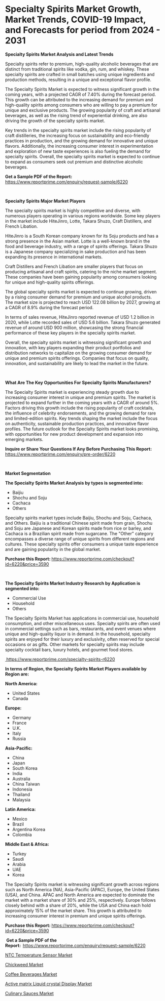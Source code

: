 <p><h1>Specialty Spirits Market Growth, Market Trends, COVID-19 Impact, and Forecasts for period from 2024 - 2031</h1></p><p><strong>Specialty Spirits Market Analysis and Latest Trends</strong></p>
<p><p>Specialty spirits refer to premium, high-quality alcoholic beverages that are distinct from traditional spirits like vodka, gin, rum, and whiskey. These specialty spirits are crafted in small batches using unique ingredients and production methods, resulting in a unique and exceptional flavor profile.</p><p>The Specialty Spirits Market is expected to witness significant growth in the coming years, with a projected CAGR of 7.40% during the forecast period. This growth can be attributed to the increasing demand for premium and high-quality spirits among consumers who are willing to pay a premium for unique and exclusive products. The growing popularity of craft and artisanal beverages, as well as the rising trend of experiential drinking, are also driving the growth of the specialty spirits market.</p><p>Key trends in the specialty spirits market include the rising popularity of craft distilleries, the increasing focus on sustainability and eco-friendly practices in production, and the growing demand for innovative and unique flavors. Additionally, the increasing consumer interest in experimentation and exploration of new taste experiences is also fueling the demand for specialty spirits. Overall, the specialty spirits market is expected to continue to expand as consumers seek out premium and distinctive alcoholic beverages.</p></p>
<p><strong>Get a Sample PDF of the Report:&nbsp;</strong> <a href="https://www.reportprime.com/enquiry/request-sample/6220">https://www.reportprime.com/enquiry/request-sample/6220</a></p>
<p>&nbsp;</p>
<p><strong>Specialty Spirits Major Market Players</strong></p>
<p><p>The specialty spirits market is highly competitive and diverse, with numerous players operating in various regions worldwide. Some key players in the market include HiteJinro, Lotte, Takara Shuzo, Craft Distillers, and French Libation.</p><p>HiteJinro is a South Korean company known for its Soju products and has a strong presence in the Asian market. Lotte is a well-known brand in the food and beverage industry, with a range of spirits offerings. Takara Shuzo is a Japanese company specializing in sake production and has been expanding its presence in international markets.</p><p>Craft Distillers and French Libation are smaller players that focus on producing artisanal and craft spirits, catering to the niche market segment. These companies have been gaining popularity among consumers looking for unique and high-quality spirits offerings.</p><p>The global specialty spirits market is expected to continue growing, driven by a rising consumer demand for premium and unique alcohol products. The market size is projected to reach USD 122.08 billion by 2027, growing at a CAGR of 8.9% during the forecast period.</p><p>In terms of sales revenue, HiteJinro reported revenue of USD 1.2 billion in 2020, while Lotte recorded sales of USD 5.6 billion. Takara Shuzo generated revenue of around USD 900 million, showcasing the strong financial performance of these key players in the specialty spirits market.</p><p>Overall, the specialty spirits market is witnessing significant growth and innovation, with key players expanding their product portfolios and distribution networks to capitalize on the growing consumer demand for unique and premium spirits offerings. Companies that focus on quality, innovation, and sustainability are likely to lead the market in the future.</p></p>
<p>&nbsp;</p>
<p><strong>What Are The Key Opportunities For Specialty Spirits Manufacturers?</strong></p>
<p><p>The Specialty Spirits market is experiencing steady growth due to increasing consumer interest in unique and premium spirits. The market is projected to expand further in the coming years with a CAGR of around 5%. Factors driving this growth include the rising popularity of craft cocktails, the influence of celebrity endorsements, and the growing demand for rare and limited-edition spirits. Key trends shaping the market include the focus on authenticity, sustainable production practices, and innovative flavor profiles. The future outlook for the Specialty Spirits market looks promising, with opportunities for new product development and expansion into emerging markets.</p></p>
<p><strong>Inquire or Share Your Questions If Any Before Purchasing This Report:</strong> <a href="https://www.reportprime.com/enquiry/pre-order/6220">https://www.reportprime.com/enquiry/pre-order/6220</a></p>
<p>&nbsp;</p>
<p><strong>Market Segmentation</strong></p>
<p><strong>The Specialty Spirits Market Analysis by types is segmented into:</strong></p>
<p><ul><li>Baijiu</li><li>Shochu and Soju</li><li>Cachaca</li><li>Others</li></ul></p>
<p><p>Specialty spirits market types include Baijiu, Shochu and Soju, Cachaca, and Others. Baijiu is a traditional Chinese spirit made from grain, Shochu and Soju are Japanese and Korean spirits made from rice or barley, and Cachaca is a Brazilian spirit made from sugarcane. The "Other" category encompasses a diverse range of unique spirits from different regions and cultures. These specialty spirits offer consumers a unique taste experience and are gaining popularity in the global market.</p></p>
<p><strong>Purchase this Report:&nbsp;</strong><a href="https://www.reportprime.com/checkout?id=6220&price=3590">https://www.reportprime.com/checkout?id=6220&price=3590</a></p>
<p>&nbsp;</p>
<p><strong>The Specialty Spirits Market Industry Research by Application is segmented into:</strong></p>
<p><ul><li>Commercial Use</li><li>Household</li><li>Others</li></ul></p>
<p><p>The Specialty Spirits Market has applications in commercial use, household consumption, and other miscellaneous uses. Specialty spirits are often used in commercial settings such as bars, restaurants, and event venues where unique and high-quality liquor is in demand. In the household, specialty spirits are enjoyed for their luxury and exclusivity, often reserved for special occasions or as gifts. Other markets for specialty spirits may include specialty cocktail bars, luxury hotels, and gourmet food stores.</p></p>
<p><a href="https://www.reportprime.com/specialty-spirits-r6220">&nbsp;https://www.reportprime.com/specialty-spirits-r6220</a></p>
<p><strong>In terms of Region, the Specialty Spirits Market Players available by Region are:</strong></p>
<p>
    <p> <strong> North America: </strong>
        <ul>
            <li>United States</li>
            <li>Canada</li>
        </ul>
        </p> 
    <p> <strong> Europe: </strong>
        <ul>
            <li>Germany</li>
            <li>France</li>
            <li>U.K.</li>
            <li>Italy</li>
            <li>Russia</li>
        </ul>
        </p> 
    <p> <strong> Asia-Pacific: </strong>
        <ul>
            <li>China</li>
            <li>Japan</li>
            <li>South Korea</li>
            <li>India</li>
            <li>Australia</li>
            <li>China Taiwan</li>
            <li>Indonesia</li>
            <li>Thailand</li>
            <li>Malaysia</li>
        </ul>
        </p> 
    <p> <strong> Latin America: </strong>
        <ul>
            <li>Mexico</li>
            <li>Brazil</li>
            <li>Argentina Korea</li>
            <li>Colombia</li>
        </ul>
        </p> 
    <p> <strong> Middle East & Africa: </strong>
        <ul>
            <li>Turkey</li>
            <li>Saudi</li>
            <li>Arabia</li>
            <li>UAE</li>
            <li>Korea</li>
        </ul>
    </p>
    </p>
<p><p>The Specialty Spirits market is witnessing significant growth across regions such as North America (NA), Asia-Pacific (APAC), Europe, the United States (USA), and China. APAC and North America are expected to dominate the market with a market share of 30% and 25%, respectively. Europe follows closely behind with a share of 20%, while the USA and China each hold approximately 15% of the market share. This growth is attributed to increasing consumer interest in premium and unique spirits offerings.</p></p>
<p><strong>Purchase this Report: </strong><a href="https://www.reportprime.com/checkout?id=6220&price=3590">https://www.reportprime.com/checkout?id=6220&price=3590</a></p>
<p>&nbsp;<strong>Get a Sample PDF of the Report:&nbsp;&nbsp;</strong><a href="https://www.reportprime.com/enquiry/request-sample/6220">https://www.reportprime.com/enquiry/request-sample/6220</a></p>
<p><strong></strong></p>
<p><p><a href="https://www.linkedin.com/pulse/tc-temperature-sensor-market-global-share-ranking-overall-63gif?trackingId=aWkxwuEAQciW4JZ%2B5bHL6Q%3D%3D">NTC Temperature Sensor Market</a></p><p><a href="https://github.com/ksleyeze/Market-Research-Report-List-1/blob/main/chickweed-market.md">Chickweed Market</a></p><p><a href="https://github.com/dylanObrien626/Market-Research-Report-List-1/blob/main/coffee-beverages-market.md">Coffee Beverages Market</a></p><p><a href="https://www.linkedin.com/pulse/active-matrix-liquid-crystal-display-market-size-type-polycrystalline-xfsse?trackingId=KnuQlt3QRweA2xB%2FEEmn0A%3D%3D">Active matrix Liquid crystal Display Market</a></p><p><a href="https://github.com/qndifksd5/Market-Research-Report-List-1/blob/main/culinary-sauces-market.md">Culinary Sauces Market</a></p></p>